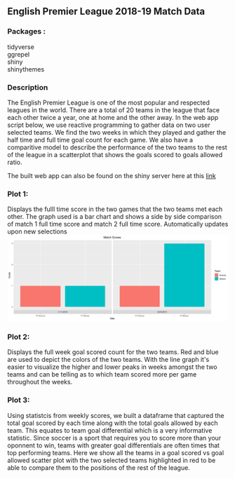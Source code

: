 ## English Premier League 2018-19 Match Data


### Packages :
tidyverse <br />
ggrepel <br />
shiny <br />
shinythemes <br />


### Description
The English Premier League is one of the most popular and respected leagues in the world. There are a total of 20 teams in the league that face each other twice a year, one at home and the other away. In the web app script below, we use reactive programming to gather data on two user selected teams. We find the two weeks in which they played and gather the half time and full time goal count for each game. We also have a comparitive model to describe the performance of the two teams to the rest of the league in a scatterplot that shows the goals scored to goals allowed ratio. 


The built web app can also be found on the shiny server here at this [link](https://kalsangsherpa.shinyapps.io/1819EPLMatchInfo/) 

### Plot 1:
Displays the fulll time score in the two games that the two teams met each other. The graph used is a bar chart and shows a side by side comparison of match 1 full time score and match 2 full time score. Automatically updates upon new selections 
![](images/bargraph.png)

### Plot 2: 
Displays the full week goal scored count for the two teams. Red and blue are used to depict the colors of the two teams. With the line graph it's easier to visualize the higher and lower peaks in weeks amongst the two teams and can be telling as to which team scored more per game throughout the weeks.

### Plot 3: 
Using statistcis from weekly scores, we built a dataframe that captured the total goal scored by each time along with the total goals allowed by each team. This equates to team goal differential which is a very informative statistic. Since soccer is a sport that requires you to score more than your oponnent to win, teams with greater goal differentials are often times that top performing teams. Here we show all the teams in a goal scored vs goal allowed scatter plot with the two selected teams highlighted in red to be able to compare them to the positions of the rest of the league. 
